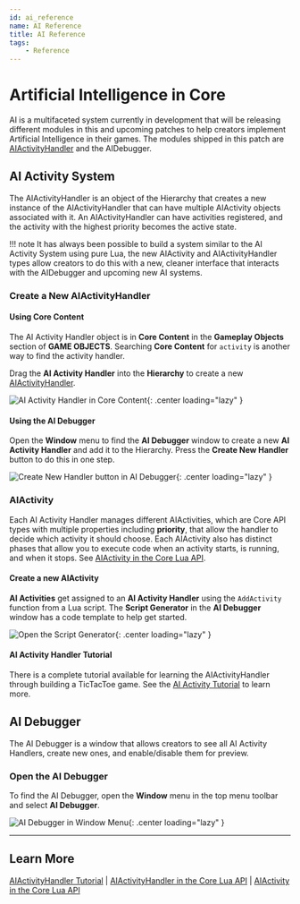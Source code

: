 ```yaml
---
id: ai_reference
name: AI Reference
title: AI Reference
tags:
    - Reference
---
```


# Artificial Intelligence in Core

AI is a multifaceted system currently in development that will be releasing different modules in this and upcoming patches to help creators implement Artificial Intelligence in their games. The modules shipped in this patch are [AIActivityHandler](../api/aiactivityhandler.md) and the AIDebugger.

## AI Activity System

The AIActivityHandler is an object of the Hierarchy that creates a new instance of the AIActivityHandler that can have multiple AIActivity objects associated with it. An AIActivityHandler can have activities registered, and the activity with the highest priority becomes the active state.

!!! note
    It has always been possible to build a system similar to the AI Activity System using pure Lua, the new AIActivity and AIActivityHandler types allow creators to do this with a new, cleaner interface that interacts with the AIDebugger and upcoming new AI systems.

### Create a New AIActivityHandler

#### Using Core Content

The AI Activity Handler object is in **Core Content** in the **Gameplay Objects** section of **GAME OBJECTS**. Searching **Core Content** for `activity` is another way to find the activity handler.

Drag the **AI Activity Handler** into the **Hierarchy** to create a new [AIActivityHandler](../api/aiactivityhandler.md).

![AI Activity Handler in Core Content](../img/AI/AI_ActivityHandlerInCoreContent.png){: .center loading="lazy" }

#### Using the AI Debugger

Open the **Window** menu to find the **AI Debugger** window to create a new **AI Activity Handler** and add it to the Hierarchy. Press the **Create New Handler** button to do this in one step.

![Create New Handler button in AI Debugger](../img/AI/AI_AIDebuggerCreateNewHandler.png){: .center loading="lazy" }

### AIActivity

Each AI Activity Handler manages different AIActivities, which are Core API types with multiple properties including **priority**, that allow the handler to decide which activity it should choose. Each AIActivity also has distinct phases that allow you to execute code when an activity starts, is running, and when it stops. See [AIActivity in the Core Lua API](../api/aiactivity.md).

#### Create a new AIActivity

**AI Activities** get assigned to an **AI Activity Handler** using the `AddActivity` function from a Lua script. The **Script Generator** in the **AI Debugger** window has a code template to help get started.

![Open the Script Generator](../img/AI/AI_AIDebuggerScriptGenerator.png){: .center loading="lazy" }

#### AI Activity Handler Tutorial

There is a complete tutorial available for learning the AIActivityHandler through building a TicTacToe game. See the [AI Activity Tutorial](ai_activity_tutorial.md) to learn more.

## AI Debugger

The AI Debugger is a window that allows creators to see all AI Activity Handlers, create new ones, and enable/disable them for preview.

### Open the AI Debugger

To find the AI Debugger, open the **Window** menu in the top menu toolbar and select **AI Debugger**.

![AI Debugger in Window Menu](../img/AI/AI_OpenAIDebugger.png){: .center loading="lazy" }

---

## Learn More

[AIActivityHandler Tutorial](ai_activity_tutorial.md) | [AIActivityHandler in the Core Lua API](../api/aiactivityhandler.md) | [AIActivity in the Core Lua API](../api/aiactivity.md)

